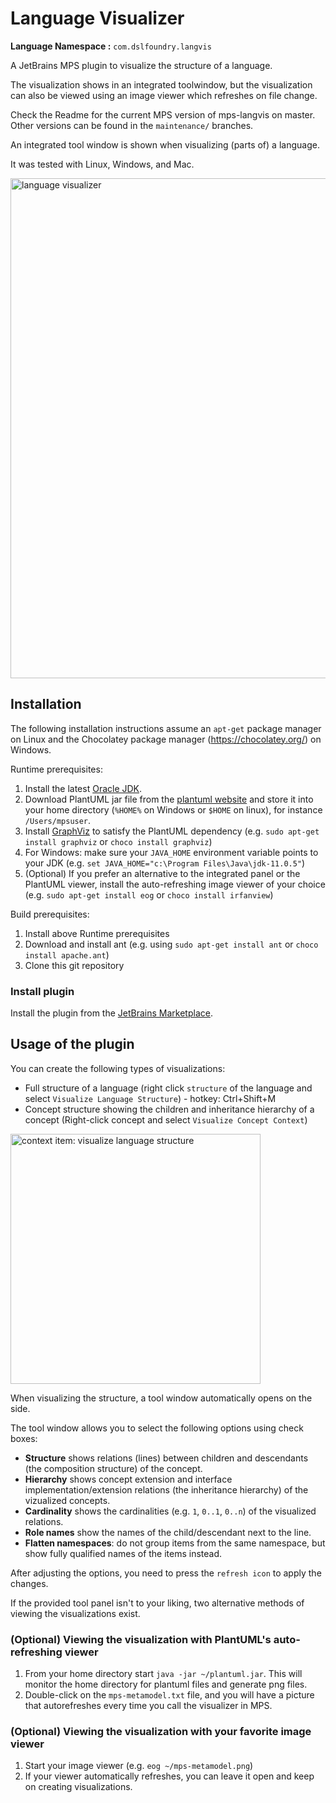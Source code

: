 # Language Visualizer

**Language Namespace :** `com.dslfoundry.langvis`

A JetBrains MPS plugin to visualize the structure of a language.

The visualization shows in an integrated toolwindow, but the visualization can also be viewed using an image viewer which refreshes on file change.

Check the Readme for the current MPS version of mps-langvis on master. Other versions can be found in the `maintenance/` branches.

An integrated tool window is shown when visualizing (parts of) a language.

It was tested with Linux, Windows, and Mac.

<img alt="language visualizer" src="https://plugins.jetbrains.com/files/10689/screenshot_18062.png" width="800px" /> 

## Installation

The following installation instructions assume an `apt-get` package manager on Linux and the Chocolatey package manager (<https://chocolatey.org/>) on Windows.

Runtime prerequisites:

1. Install the latest [Oracle JDK](<www.oracle.com/technetwork/java/javase>).
2. Download PlantUML jar file from the [plantuml website](http://plantuml.sourceforge.net/download.html) and store it into your home directory (`%HOME%` on Windows or `$HOME` on linux), for instance `/Users/mpsuser`.
3. Install [GraphViz](http://www.graphviz.org/) to satisfy the PlantUML dependency (e.g. ```sudo apt-get install graphviz``` or ```choco install graphviz```)
4. For Windows: make sure your ```JAVA_HOME``` environment variable points to your JDK (e.g. ```set JAVA_HOME="c:\Program Files\Java\jdk-11.0.5"```)
5. (Optional) If you prefer an alternative to the integrated panel or the PlantUML viewer, install the auto-refreshing image viewer of your choice (e.g. ```sudo apt-get install eog``` or ```choco install irfanview```)

Build prerequisites:

1. Install above Runtime prerequisites
2. Download and install ant (e.g. using ```sudo apt-get install ant``` or ```choco install apache.ant```)
3. Clone this git repository

### Install plugin

Install the plugin from the [JetBrains Marketplace](https://plugins.jetbrains.com/plugin/10689-com-dslfoundry-langvis).

## Usage of the plugin

You can create the following types of visualizations:

* Full structure of a language (right click `structure` of the language and select `Visualize Language Structure`) - hotkey: Ctrl+Shift+M
* Concept structure showing the children and inheritance hierarchy of a concept (Right-click concept and select `Visualize Concept Context`)

<img alt="context item: visualize language structure" src="https://plugins.jetbrains.com/files/10689/screenshot_18061.png" width="400px" />

When visualizing the structure, a tool window automatically opens on the side.

The tool window allows you to select the following options using check boxes:

- **Structure** shows relations (lines) between children and descendants (the composition structure) of the concept.
- **Hierarchy** shows concept extension and interface implementation/extension relations (the inheritance hierarchy) of the vizualized concepts.
- **Cardinality** shows the cardinalities (e.g. `1`, `0..1`, `0..n`) of the visualized relations.
- **Role names** show the names of the child/descendant next to the line.
- **Flatten namespaces**: do not group items from the same namespace, but show fully qualified names of the items instead.

After adjusting the options, you need to press the `refresh icon` to apply the changes.

If the provided tool panel isn't to your liking, two alternative methods of viewing the visualizations exist.

### (Optional) Viewing the visualization with PlantUML's auto-refreshing viewer

1. From your home directory start `java -jar ~/plantuml.jar`. This will monitor the home directory for plantuml files and generate png files.
2. Double-click on the `mps-metamodel.txt` file, and you will have a picture that autorefreshes every time you call the visualizer in MPS.

### (Optional) Viewing the visualization with your favorite image viewer

1. Start your image viewer (e.g. `eog ~/mps-metamodel.png`)
2. If your viewer automatically refreshes, you can leave it open and keep on creating visualizations.
